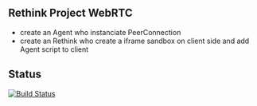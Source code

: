 ## Rethink Project WebRTC

* create an Agent who instanciate PeerConnection
* create an Rethink who create a iframe sandbox on client side and add Agent script to client


## Status

[![Build Status](http://185.17.229.168:8080/job/TestProject/10/badge/icon)](http://185.17.229.168:8080/job/TestProject/10/)

